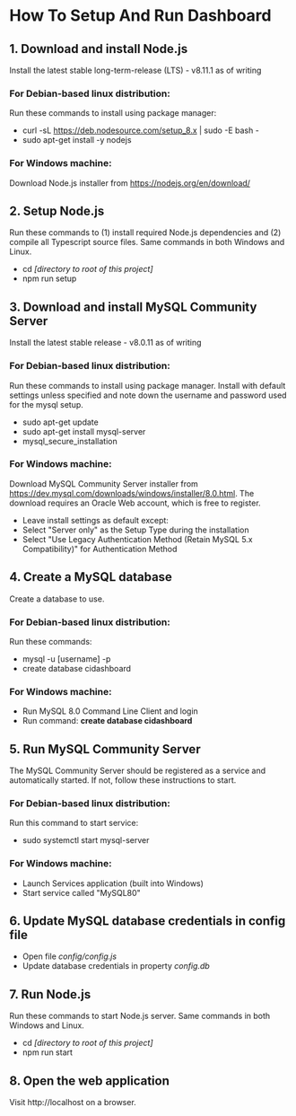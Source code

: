 # How To Setup And Run Dashboard


## 1. Download and install Node.js
Install the latest stable long-term-release (LTS) - v8.11.1 as of writing

### For Debian-based linux distribution:
Run these commands to install using package manager:

* curl -sL https://deb.nodesource.com/setup_8.x | sudo -E bash -
* sudo apt-get install -y nodejs

### For Windows machine:
Download Node.js installer from https://nodejs.org/en/download/


## 2. Setup Node.js
Run these commands to (1) install required Node.js dependencies and (2) compile all Typescript source files. Same commands in both Windows and Linux.

* cd *[directory to root of this project]*
* npm run setup


## 3. Download and install MySQL Community Server
Install the latest stable release - v8.0.11 as of writing

### For Debian-based linux distribution:
Run these commands to install using package manager. Install with default settings unless specified and note down the username and password used for the mysql setup.

* sudo apt-get update
* sudo apt-get install mysql-server
* mysql_secure_installation

### For Windows machine:
Download MySQL Community Server installer from https://dev.mysql.com/downloads/windows/installer/8.0.html. The download requires an Oracle Web account, which is free to register.

* Leave install settings as default except:
* Select "Server only" as the Setup Type during the installation
* Select "Use Legacy Authentication Method (Retain MySQL 5.x Compatibility)" for Authentication Method


## 4. Create a MySQL database
Create a database to use.

### For Debian-based linux distribution:
Run these commands:

* mysql -u [username] -p
* create database cidashboard

### For Windows machine:

* Run MySQL 8.0 Command Line Client and login
* Run command: **create database cidashboard**


## 5. Run MySQL Community Server
The MySQL Community Server should be registered as a service and automatically started. If not, follow these instructions to start.

### For Debian-based linux distribution:
Run this command to start service:

* sudo systemctl start mysql-server

### For Windows machine:

* Launch Services application (built into Windows)
* Start service called "MySQL80"


## 6. Update MySQL database credentials in config file

* Open file *config/config.js*
* Update database credentials in property *config.db*


## 7. Run Node.js
Run these commands to start Node.js server. Same commands in both Windows and Linux.

* cd *[directory to root of this project]*
* npm run start


## 8. Open the web application
Visit http://localhost on a browser.